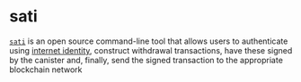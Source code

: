 # sati
[`sati`](https://matrix.fandom.com/wiki/Sati)  is an open source command-line tool that allows users to authenticate using [internet identity](https://identity.ic0.app/), construct withdrawal transactions, have these signed by the canister and, finally, send the signed transaction to the appropriate blockchain network

